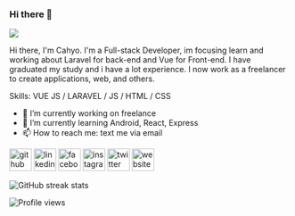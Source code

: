 ### Hi there 👋

![](https://pbs.twimg.com/profile_banners/2608765896/1613653305/1500x500)

Hi there, I'm Cahyo. I'm a Full-stack Developer, im focusing learn and working about Laravel for back-end and Vue for Front-end. I have graduated my study and i have a lot experience. I now work as a freelancer to create applications, web, and others.

Skills: VUE JS / LARAVEL / JS / HTML / CSS

- 🔭 I’m currently working on freelance 
- 🌱 I’m currently learning Android, React, Express 
- 📫 How to reach me: text me via email 


[<img src='https://cdn.jsdelivr.net/npm/simple-icons@3.0.1/icons/github.svg' alt='github' height='40'>](https://github.com/cahy00)  [<img src='https://cdn.jsdelivr.net/npm/simple-icons@3.0.1/icons/linkedin.svg' alt='linkedin' height='40'>](https://www.linkedin.com/in/sulistyo-cahyo-gumilang/)  [<img src='https://cdn.jsdelivr.net/npm/simple-icons@3.0.1/icons/facebook.svg' alt='facebook' height='40'>](https://www.facebook.com/Sulistyo.pantai)  [<img src='https://cdn.jsdelivr.net/npm/simple-icons@3.0.1/icons/instagram.svg' alt='instagram' height='40'>](https://www.instagram.com/cahy00/)  [<img src='https://cdn.jsdelivr.net/npm/simple-icons@3.0.1/icons/twitter.svg' alt='twitter' height='40'>](https://twitter.com/cahyy0)  [<img src='https://cdn.jsdelivr.net/npm/simple-icons@3.0.1/icons/icloud.svg' alt='website' height='40'>](nomadaaa.github.io)  

![GitHub streak stats](https://github-readme-streak-stats.herokuapp.com/?user=cahy00)  

![Profile views](https://gpvc.arturio.dev/cahy00)  
